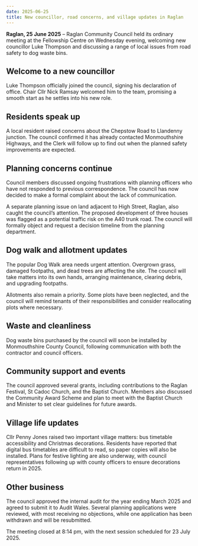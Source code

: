 ```yaml
---
date: 2025-06-25
title: New councillor, road concerns, and village updates in Raglan
---
```


**Raglan, 25 June 2025** – Raglan Community Council held its ordinary meeting at the Fellowship Centre on Wednesday evening, welcoming new councillor Luke Thompson and discussing a range of local issues from road safety to dog waste bins.  

## Welcome to a new councillor  
Luke Thompson officially joined the council, signing his declaration of office. Chair Cllr Nick Ramsay welcomed him to the team, promising a smooth start as he settles into his new role.  

## Residents speak up  
A local resident raised concerns about the Chepstow Road to Llandenny junction. The council confirmed it has already contacted Monmouthshire Highways, and the Clerk will follow up to find out when the planned safety improvements are expected.  

## Planning concerns continue  
Council members discussed ongoing frustrations with planning officers who have not responded to previous correspondence. The council has now decided to make a formal complaint about the lack of communication.  

A separate planning issue on land adjacent to High Street, Raglan, also caught the council’s attention. The proposed development of three houses was flagged as a potential traffic risk on the A40 trunk road. The council will formally object and request a decision timeline from the planning department.  

## Dog walk and allotment updates  
The popular Dog Walk area needs urgent attention. Overgrown grass, damaged footpaths, and dead trees are affecting the site. The council will take matters into its own hands, arranging maintenance, clearing debris, and upgrading footpaths.  

Allotments also remain a priority. Some plots have been neglected, and the council will remind tenants of their responsibilities and consider reallocating plots where necessary.  

## Waste and cleanliness  
Dog waste bins purchased by the council will soon be installed by Monmouthshire County Council, following communication with both the contractor and council officers.  

## Community support and events  
The council approved several grants, including contributions to the Raglan Festival, St Cadoc Church, and the Baptist Church. Members also discussed the Community Award Scheme and plan to meet with the Baptist Church and Minister to set clear guidelines for future awards.  

## Village life updates  
Cllr Penny Jones raised two important village matters: bus timetable accessibility and Christmas decorations. Residents have reported that digital bus timetables are difficult to read, so paper copies will also be installed. Plans for festive lighting are also underway, with council representatives following up with county officers to ensure decorations return in 2025.  

## Other business  
The council approved the internal audit for the year ending March 2025 and agreed to submit it to Audit Wales. Several planning applications were reviewed, with most receiving no objections, while one application has been withdrawn and will be resubmitted.  

The meeting closed at 8:14 pm, with the next session scheduled for 23 July 2025.

